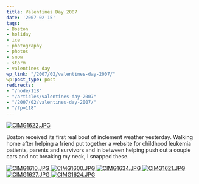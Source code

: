 ```yaml
---
title: Valentines Day 2007
date: '2007-02-15'
tags:
- Boston
- holiday
- ice
- photography
- photos
- snow
- storm
- valentines day
wp_link: "/2007/02/valentines-day-2007/"
wp:post_type: post
redirects:
- "/node/118"
- "/articles/valentines-day-2007"
- "/2007/02/valentines-day-2007/"
- "/?p=118"
---
```


[ ![CIMG1622.JPG](http://farm1.static.flickr.com/171/391224265_a12df54351.jpg) ](http://www.flickr.com/photos/bensheldon/391224265/ "Photo Sharing")

Boston received its first real bout of inclement weather yesterday. Walking home after helping a friend put together a website for childhood leukemia patients, parents and survivors and in between helping push out a couple cars and not breaking my neck, I snapped these.

[ ![CIMG1610.JPG](http://farm1.static.flickr.com/188/391224727_8371450868_m.jpg) ](http://www.flickr.com/photos/bensheldon/391224727/ "Photo Sharing") [ ![CIMG1600.JPG](http://farm1.static.flickr.com/186/391224791_d76a843c09_m.jpg) ](http://www.flickr.com/photos/bensheldon/391224791/ "Photo Sharing") [ ![CIMG1634.JPG](http://farm1.static.flickr.com/152/391224425_ee978736df_m.jpg) ](http://www.flickr.com/photos/bensheldon/391224425/ "Photo Sharing") [ ![CIMG1621.JPG](http://farm1.static.flickr.com/185/391224560_65468a2a3a_m.jpg) ](http://www.flickr.com/photos/bensheldon/391224560/ "Photo Sharing") [ ![CIMG1627.JPG](http://farm1.static.flickr.com/183/391224496_6965802a0c_m.jpg) ](http://www.flickr.com/photos/bensheldon/391224496/ "Photo Sharing") [ ![CIMG1624.JPG](http://farm1.static.flickr.com/135/391224356_36123cd1ee_m.jpg) ](http://www.flickr.com/photos/bensheldon/391224356/ "Photo Sharing")

